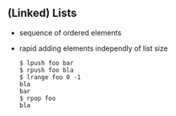 ## (Linked) Lists

* sequence of ordered elements
* rapid adding elements independly of list size

      $ lpush foo bar
      $ rpush foo bla
      $ lrange foo 0 -1
      bla
      bar
      $ rpop foo
      bla

